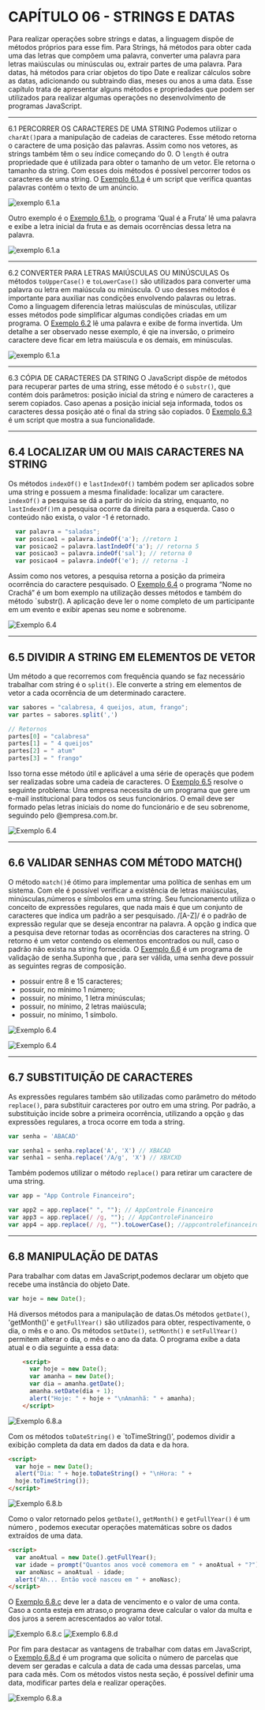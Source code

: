 # CAPÍTULO 06 - STRINGS E DATAS

Para realizar operações sobre strings e datas, a linguagem dispõe de métodos próprios para esse fim. Para Strings, há métodos para obter cada uma das letras que compõem uma palavra, converter uma palavra para letras maiúsculas ou minúsculas ou, extrair partes de uma palavra. Para datas, há métodos para criar objetos do tipo Date e realizar cálculos sobre as datas, adicionando ou subtraindo dias, meses ou anos a uma data. Esse capítulo trata de apresentar alguns métodos e propriedades que podem ser utilizados para realizar algumas operações no desenvolvimento de programas JavaScript.

---

6.1 PERCORRER OS CARACTERES DE UMA STRING
Podemos utilizar o `charAt()`para a manipulação de cadeias de caracteres. Esse método retorna o caractere de uma posição das palavras. Assim como nos vetores, as strings também têm o seu índice começando do 0.
O `length` é outra propriedade que é utilizada para obter o tamanho de um vetor. Ele retorna o tamanho da string. Com esses dois métodos é possível percorrer todos os caracteres de uma string. O [Exemplo 6.1.a](/capitulo06/exemplos/ex6_1/ex6_1.a/) é um script que verifica quantas palavras contém o texto de um anúncio.

![exemplo 6.1.a](/.github/cap06/ex6_1.a.png)

Outro exemplo é o [Exemplo 6.1.b](/capitulo06/exemplos/ex6_1/ex6_1.b/), o programa ‘Qual é a Fruta’ lê uma palavra e exibe a letra inicial da fruta e as demais ocorrências dessa letra na palavra.

![exemplo 6.1.a](/.github/cap06/ex6_1.b.png)

---

6.2 CONVERTER PARA LETRAS MAIÚSCULAS OU MINÚSCULAS
Os métodos `toUpperCase()` e `toLowerCase()` são utilizados para converter uma palavra ou letra em maiúscula ou minúscula. O uso desses métodos é importante para auxiliar nas condições envolvendo palavras ou letras. Como a linguagem diferencia letras maiúsculas de minúsculas, utilizar esses métodos pode simplificar algumas condições criadas em um programa. O [Exemplo 6.2](/capitulo06/exemplos/ex6_1/ex6_2) lê uma palavra e exibe de forma invertida. Um detalhe a ser observado nesse exemplo, é qie na inversão, o primeiro caractere deve ficar em letra maiúscula e os demais, em minúsculas.

![exemplo 6.1.a](/.github/cap06/ex6_2.png)

---

6.3 CÓPIA DE CARACTERES DA STRING
O JavaScript dispõe de métodos para recuperar partes de uma string, esse método é o `substr()`, que contém dois parâmetros: posição inicial da string e número de caracteres a serem copiados. Caso apenas a posição inicial seja informada, todos os caracteres dessa posição até o final da string são copiados. 0 [Exemplo 6.3](/capitulo06/exemplos/ex6_3)
é um script que mostra a sua funcionalidade.

---

## 6.4 LOCALIZAR UM OU MAIS CARACTERES NA STRING

Os métodos `indexOf()` e `lastIndexOf()` também podem ser aplicados sobre uma string e possuem a mesma finalidade: localizar um caractere. `indexOf()` a pesquisa se dá a partir do início da string, enquanto, no `lastIndexOf()`m a pesquisa ocorre da direita para a esquerda. Caso o conteúdo não exista, o valor -1 é retornado.

```js
  var palavra = "saladas";
  var posicao1 = palavra.indeOf('a'); //retorn 1
  var posicao2 = palavra.lastIndeOf('a'); // retorna 5
  var posicao3 = palavra.indeOf('sal'); // retorna 0
  var posicao4 = palavra.indeOf('e'); // retorna -1

```

Assim como nos vetores, a pesquisa retorna a posição da primeira ocorrência do caractere pesquisado. O [Exemplo 6.4](/capitulo06/exemplos/ex6_4/) o programa “Nome no Crachá” é um bom exemplo na utilização desses métodos e também do método `substr(). A aplicação deve ler o nome completo de um participante em um evento e exibir apenas seu nome e sobrenome.

![Exemplo 6.4](/.github/cap06/ex6_4.png)

---


## 6.5 DIVIDIR A STRING EM ELEMENTOS DE VETOR

Um método a que recorremos com frequência quando se faz necessário trabalhar com string é o `split()`. Ele converte a string em elementos de vetor a cada ocorrência de um determinado caractere.

```js
var sabores = "calabresa, 4 queijos, atum, frango";
var partes = sabores.split(',')

// Retornos
partes[0] = "calabresa"
partes[1] = " 4 queijos"
partes[2] = " atum"
partes[3] = " frango"
```

Isso torna esse método útil e aplicável a uma série de operaçẽs que podem ser realizadas sobre uma cadeia de caracteres. O [Exemplo 6.5](/capitulo06/exemplos/ex6_5/) resolve o seguinte problema: Uma empresa necessita de um programa que gere um e-mail institucional para todos os seus funcionários. O email deve ser formado pelas letras iniciais do nome do funcionário e de seu sobrenome, seguindo pelo @empresa.com.br.

![Exemplo 6.4](/.github/cap06/ex6_5.png)

---

## 6.6 VALIDAR SENHAS COM MÉTODO MATCH()

O método `match()`é ótimo para implementar uma política de senhas em um sistema. Com ele é possível verificar a existência de letras maiúsculas, minúsculas,números e símbolos em uma string. Seu funcionamento utiliza o conceito de expressões regulares, que nada mais é que um conjunto de caracteres que indica um padrão a ser pesquisado. 
/[A-Z]/ é o padrão de expressão regular que se deseja encontrar na palavra. A opção g indica que a pesquisa deve retornar todas as ocorrências dos caracteres na string. O retorno é um vetor contendo os elementos encontrados ou null, caso o padrão não exista na string fornecida. 
O [Exemplo 6.6](/capitulo06/exemplos/ex6_6/) é um programa de validação de senha.Suponha que , para ser válida, uma senha deve possuir as seguintes regras de composição.

- possuir entre 8 e 15 caracteres;
- possuir, no mínimo 1 número;
- possuir, no mínimo, 1 letra minúsculas;
- possuir, no mínimo, 2 letras  maiúscula;
- possuir, no mínimo, 1 símbolo.

![Exemplo 6.4](/.github/cap06/ex6_6.a.png)

![Exemplo 6.4](/.github/cap06/ex6_6.b.png)

---

## 6.7 SUBSTITUIÇÃO DE CARACTERES

As expressões regulares também são utilizadas como parâmetro do método `replace()`, para substituir caracteres por outro em uma string. Por padrão, a substituição incide sobre a primeira ocorrência, utilizando a opção `g` das expressões regulares, a troca ocorre em toda a string.

```js
var senha = 'ABACAD'

var senha1 = senha.replace('A', 'X') // XBACAD
var senha1 = senha.replace('/A/g', 'X') // XBXCXD
```

Também podemos utilizar o método `replace()` para retirar um caractere de uma string.

```js
var app = "App Controle Financeiro";

var app2 = app.replace(" ", ""); // AppControle Financeiro
var app3 = app.replace(/ /g, ""); // AppControleFinanceiro
var app4 = app.replace(/ /g, "").toLowerCase(); //appcontrolefinanceiro
```

---

## 6.8 MANIPULAÇÃO DE DATAS

Para trabalhar com datas em JavaScript,podemos declarar um objeto que recebe uma instância do objeto Date. 

```js
var hoje = new Date(); 
```

Há diversos métodos para a manipulação de datas.Os métodos `getDate()`, 'getMonth()' e `getFullYear()` são utilizados para obter, respectivamente, o dia, o mês e o ano. Os métodos `setDate()`, `setMonth()` e `setFullYear()` permitem alterar o dia, o mês e o ano da data.  O programa  exibe a data atual e o dia seguinte a essa data:

```html
    <script>
      var hoje = new Date();
      var amanha = new Date();
      var dia = amanha.getDate();
      amanha.setDate(dia + 1);
      alert("Hoje: " + hoje + "\nAmanhã: " + amanha);
    </script>
```

![Exemplo 6.8.a](/.github/cap06/ex6_8.a.png)

Com os métodos `toDateString()` e `toTimeString()', podemos dividir a exibição completa da data em dados da data e da hora.

```html
<script>
  var hoje = new Date();
  alert("Dia: " + hoje.toDateString() + "\nHora: " +
  hoje.toTimeString());
</script>
```

![Exemplo 6.8.b](/.github/cap06/ex6_8.b.png)

Como o valor retornado pelos `getDate()`, `getMonth()` e `getFullYear()` é um número , podemos executar operações matemáticas sobre os dados extraídos de uma data.

```html
<script>
  var anoAtual = new Date().getFullYear();
  var idade = prompt("Quantos anos você comemora em " + anoAtual + "?");
  var anoNasc = anoAtual - idade;
  alert("Ah... Então você nasceu em " + anoNasc);
</script>
```

O [Exemplo 6.8.c](/capitulo06/exemplos/ex6_8/ex6_8.c/) deve ler a data de vencimento e o valor de uma conta. Caso a conta esteja em atraso,o programa deve calcular o valor da multa e dos juros a serem acrescentados ao valor total.

![Exemplo 6.8.c](/.github/cap06/ex6_8.c1.png)
![Exemplo 6.8.d](/.github/cap06/ex6_8.c2.png)

Por fim para destacar as vantagens de trabalhar com datas em JavaScript, o [Exemplo 6.8.d](/capitulo06/exemplos/ex6_8/ex6_8.d/) é um programa que solicita o número de parcelas que devem ser geradas e calcula a data de cada uma dessas parcelas, uma para cada mês. Com os métodos vistos nesta seção, é possível definir uma data, modificar partes dela e realizar operações.

![Exemplo 6.8.a](/.github/cap06/ex6_8.d.png)
